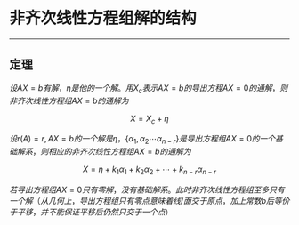 # 非齐次线性方程组解的结构

---

## 定理

$设AX=b有解，\eta 是他的一个解。用X_c表示AX=b的导出方程AX=0的通解，则非齐次线性方程组AX=b的通解为$

$$X=X_c+\eta$$

$设r(A)=r,AX=b的一个解是\eta，\{\alpha_1,\alpha_2\cdots \alpha_{n-r}\}是导出方程组AX=0的一个基础解系，则相应的非齐次线性方程组AX=b的通解为$

$$X=\eta+k_1\alpha_1+k_2\alpha_2+\cdots+k_{n-r}\alpha_{n-r}$$

$若导出方程组AX=0只有零解，没有基础解系。此时非齐次线性方程组至多只有一个解（从几何上，导出方程组只有零点意味着线/面交于原点，加上常数b后等价于平移，并不能保证平移后仍然只交于一个点）$